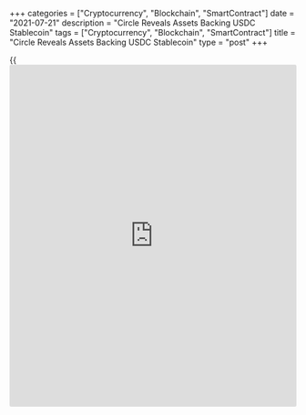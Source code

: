 +++
categories = ["Cryptocurrency", "Blockchain", "SmartContract"]
date = "2021-07-21"
description = "Circle Reveals Assets Backing USDC Stablecoin"
tags = ["Cryptocurrency", "Blockchain", "SmartContract"]
title = "Circle Reveals Assets Backing USDC Stablecoin"
type = "post"
+++

{{<iframe id="large-banner" src="https://www.bounty.group/#slide=22.0" width="100%" height="600" scrolling="no" style="border: 0px solid rgb(216, 221, 230); border-radius: 3px;">}}

![Circle Reveals Assets Backing USDC Stablecoin][1]

The majority of Circle’s USDC stablecoin is backed by U.S. dollars, the
company revealed on Tuesday. Circle, a global payments company, was one
of USDC’s creators. It published a breakdown of its assets backing the
stablecoin for the first time in its latest attestation report, which
was dated July 16. According to the report, about 61% of its tokens are
backed by “cash and cash equivalents,” meaning cash and money market
funds.

Yankee Certificates of Deposit – meaning CDs issued by foreign
(non-U.S.) banks – comprise a further 13%, U.S. Treasuries account for
12%, commercial paper accounts for 9%, and the remaining tokens are
backed by municipal and corporate bonds. The company has issued about
$22.2 billion worth of USDC, according to the attestation.

It’s unclear what, specifically, Circle has invested in to back USDC.
The company intends to go public later this year in a merger with a
special purpose acquisition company that would value Circle at $4.5
billion.

_Source:[FXPro][2]_

   1. /files/downloads/b/4/7/b47e92570197aaa2029c780972457cb9_d2b396fcee3c11fa523150f70202a00e.jpg
   2. /geturl/index/57846babd228f854a055a2d2fdc8a25fc8c37971/
